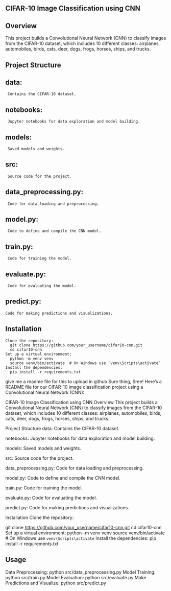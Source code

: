 ## CIFAR-10 Image Classification using CNN
## Overview
This project builds a Convolutional Neural Network (CNN) to classify images from the CIFAR-10 dataset, which includes 10 different classes: airplanes, automobiles, birds, cats, deer, dogs, frogs, horses, ships, and trucks.
## Project Structure
## data:
     Contains the CIFAR-10 dataset.
## notebooks: 
     Jupyter notebooks for data exploration and model building.
## models: 
     Saved models and weights.
## src:
     Source code for the project.
## data_preprocessing.py: 
     Code for data loading and preprocessing.
## model.py:
     Code to define and compile the CNN model.
## train.py: 
     Code for training the model.
## evaluate.py: 
     Code for evaluating the model.
## predict.py: 
    Code for making predictions and visualizations.
## Installation
    Clone the repository:
      git clone https://github.com/your_username/cifar10-cnn.git
      cd cifar10-cnn
    Set up a virtual environment:
      python -m venv venv
      source venv/bin/activate  # On Windows use `venv\Scripts\activate`
    Install the dependencies:
      pip install -r requirements.txt
give me a readme file for this to upload in github
Sure thing, Sree! Here’s a README file for our CIFAR-10 image classification project using a Convolutional Neural Network (CNN):

CIFAR-10 Image Classification using CNN
Overview
This project builds a Convolutional Neural Network (CNN) to classify images from the CIFAR-10 dataset, which includes 10 different classes: airplanes, automobiles, birds, cats, deer, dogs, frogs, horses, ships, and trucks.

Project Structure
data: Contains the CIFAR-10 dataset.

notebooks: Jupyter notebooks for data exploration and model building.

models: Saved models and weights.

src: Source code for the project.

data_preprocessing.py: Code for data loading and preprocessing.

model.py: Code to define and compile the CNN model.

train.py: Code for training the model.

evaluate.py: Code for evaluating the model.

predict.py: Code for making predictions and visualizations.

Installation
Clone the repository:

git clone https://github.com/your_username/cifar10-cnn.git
cd cifar10-cnn
Set up a virtual environment:
            python -m venv venv
            source venv/bin/activate  # On Windows use `venv\Scripts\activate`
Install the dependencies:
            pip install -r requirements.txt
## Usage
Data Preprocessing:
           python src/data_preprocessing.py
Model Training:
           python src/train.py
Model Evaluation:
           python src/evaluate.py
Make Predictions and Visualize:
           python src/predict.py
